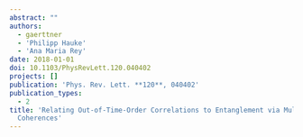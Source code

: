 ```yaml
---
abstract: ""
authors:
  - gaerttner
  - 'Philipp Hauke'
  - 'Ana Maria Rey'
date: 2018-01-01
doi: 10.1103/PhysRevLett.120.040402
projects: []
publication: 'Phys. Rev. Lett. **120**, 040402'
publication_types:
  - 2
title: 'Relating Out-of-Time-Order Correlations to Entanglement via Multiple-Quantum
  Coherences'
---
```

